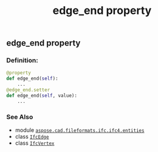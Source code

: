 ﻿---
title: edge_end property
second_title: Aspose.CAD for Python via .NET API References
description: 
type: docs
weight: 40
url: /python-net/aspose.cad.fileformats.ifc.ifc4.entities/ifcedge/edge_end/
is_root: false
---

## edge_end property

### Definition:
```python
@property
def edge_end(self):
    ...
@edge_end.setter
def edge_end(self, value):
    ...
```

### See Also
* module [`aspose.cad.fileformats.ifc.ifc4.entities`](../../)
* class [`IfcEdge`](/cad/python-net/aspose.cad.fileformats.ifc.ifc4.entities/ifcedge)
* class [`IfcVertex`](/cad/python-net/aspose.cad.fileformats.ifc.ifc4.entities/ifcvertex)
